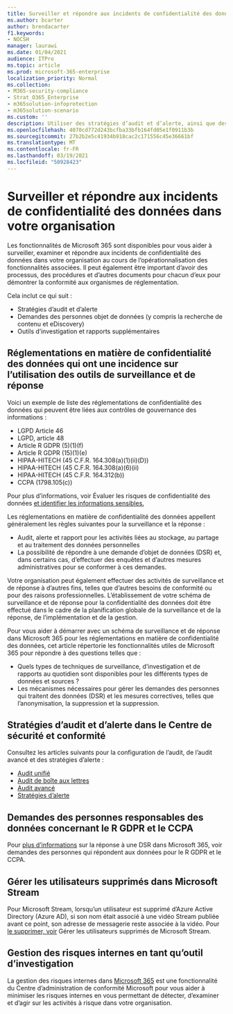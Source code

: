 ```yaml
---
title: Surveiller et répondre aux incidents de confidentialité des données dans votre organisation
ms.author: bcarter
author: brendacarter
f1.keywords:
- NOCSH
manager: laurawi
ms.date: 01/04/2021
audience: ITPro
ms.topic: article
ms.prod: microsoft-365-enterprise
localization_priority: Normal
ms.collection:
- M365-security-compliance
- Strat_O365_Enterprise
- m365solution-infoprotection
- m365solution-scenario
ms.custom: ''
description: Utiliser des stratégies d’audit et d’alerte, ainsi que des demandes des personnes qui répondent aux incidents de données personnelles.
ms.openlocfilehash: 4070cd772d243bcfba33bfb164fd05e1f0911b3b
ms.sourcegitcommit: 27b2b2e5c41934b918cac2c171556c45e36661bf
ms.translationtype: MT
ms.contentlocale: fr-FR
ms.lasthandoff: 03/19/2021
ms.locfileid: "50928423"
---
```

# <a name="monitor-and-respond-to-data-privacy-incidents-in-your-organization"></a>Surveiller et répondre aux incidents de confidentialité des données dans votre organisation

Les fonctionnalités de Microsoft 365 sont disponibles pour vous aider à surveiller, examiner et répondre aux incidents de confidentialité des données dans votre organisation au cours de l’opérationnalisation des fonctionnalités associées. Il peut également être important d’avoir des processus, des procédures et d’autres documents pour chacun d’eux pour démontrer la conformité aux organismes de réglementation.

Cela inclut ce qui suit : 

- Stratégies d’audit et d’alerte
- Demandes des personnes objet de données (y compris la recherche de contenu et eDiscovery)
- Outils d’investigation et rapports supplémentaires

## <a name="data-privacy-regulations-impacting-the-use-of-monitoring-and-response-tools"></a>Réglementations en matière de confidentialité des données qui ont une incidence sur l’utilisation des outils de surveillance et de réponse

Voici un exemple de liste des réglementations de confidentialité des données qui peuvent être liées aux contrôles de gouvernance des informations :

- LGPD Article 46
- LGPD, article 48
- Article R GDPR (5)(1)(f)
- Article R GDPR (15)(1)(e)
- HIPAA-HITECH (45 C.F.R. 164.308(a)(1)(ii)(D))
- HIPAA-HITECH (45 C.F.R. 164.308(a)(6)(ii)
- HIPAA-HITECH (45 C.F.R. 164.312(b))
- CCPA (1798.105(c))

Pour plus d’informations, voir Évaluer les risques de confidentialité des données [et identifier les informations sensibles.](information-protection-deploy-assess.md)

Les réglementations en matière de confidentialité des données appellent généralement les règles suivantes pour la surveillance et la réponse :

- Audit, alerte et rapport pour les activités liées au stockage, au partage et au traitement des données personnelles
- La possibilité de répondre à une demande d’objet de données (DSR) et, dans certains cas, d’effectuer des enquêtes et d’autres mesures administratives pour se conformer à ces demandes.

Votre organisation peut également effectuer des activités de surveillance et de réponse à d’autres fins, telles que d’autres besoins de conformité ou pour des raisons professionnelles. L’établissement de votre schéma de surveillance et de réponse pour la confidentialité des données doit être effectué dans le cadre de la planification globale de la surveillance et de la réponse, de l’implémentation et de la gestion.

Pour vous aider à démarrer avec un schéma de surveillance et de réponse dans Microsoft 365 pour les réglementations en matière de confidentialité des données, cet article répertorie les fonctionnalités utiles de Microsoft 365 pour répondre à des questions telles que : 

- Quels types de techniques de surveillance, d’investigation et de rapports au quotidien sont disponibles pour les différents types de données et sources ?
- Les mécanismes nécessaires pour gérer les demandes des personnes qui traitent des données (DSR) et les mesures correctives, telles que l’anonymisation, la suppression et la suppression.

## <a name="auditing-and-alert-policies-in-the-security-and-compliance-center"></a>Stratégies d’audit et d’alerte dans le Centre de sécurité et conformité

Consultez les articles suivants pour la configuration de l’audit, de l’audit avancé et des stratégies d’alerte :

- [Audit unifié](../compliance/search-the-audit-log-in-security-and-compliance.md)
- [Audit de boîte aux lettres](../compliance/enable-mailbox-auditing.md)
- [Audit avancé](../compliance/advanced-audit.md)
- [Stratégies d’alerte](../compliance/alert-policies.md)

## <a name="data-subject-requests-for-the-gdpr-and-ccpa"></a>Demandes des personnes responsables des données concernant le R GDPR et le CCPA

Pour [plus d’informations](/compliance/regulatory/gdpr-dsr-Office365) sur la réponse à une DSR dans Microsoft 365, voir demandes des personnes qui répondent aux données pour le R GDPR et le CCPA.

## <a name="manage-deleted-users-in-microsoft-stream"></a>Gérer les utilisateurs supprimés dans Microsoft Stream

Pour Microsoft Stream, lorsqu’un utilisateur est supprimé d’Azure Active Directory (Azure AD), si son nom était associé à une vidéo Stream publiée avant ce point, son adresse de messagerie reste associée à la vidéo. Pour [le supprimer, voir](/stream/managing-deleted-users) Gérer les utilisateurs supprimés de Microsoft Stream.

## <a name="insider-risk-management-as-an-investigative-tool"></a>Gestion des risques internes en tant qu’outil d’investigation

La gestion des risques internes dans [Microsoft 365](../compliance/insider-risk-management.md) est une fonctionnalité du Centre d’administration de conformité Microsoft pour vous aider à minimiser les risques internes en vous permettant de détecter, d’examiner et d’agir sur les activités à risque dans votre organisation.